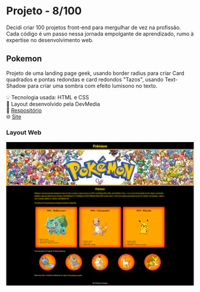 # Projeto - 8/100

Decidi criar 100 projetos front-end para mergulhar de vez na profissão. Cada código é um passo nessa jornada empolgante de aprendizado, rumo à expertise no desenvolvimento web.

## Pokemon

Projeto de uma landing page geek, usando border radius para criar Card quadrados e pontas redondas e card redondos "Tazos", usando Text-Shadow para criar uma sombra com efeito lumisono no texto. 

💡 Tecnologia usada: HTML e CSS <br>
📑 Layout desenvolvido pela DevMedia <br>
📂 [Respositório](https://github.com/diego105xz/pokemon) <br>
🌐 [Site](https://diego105xz.github.io/pokemon/) <br>

### Layout Web
![WEB](https://github.com/diego105xz/RepositorioImg/blob/main/pokemonWeb.jpg)

